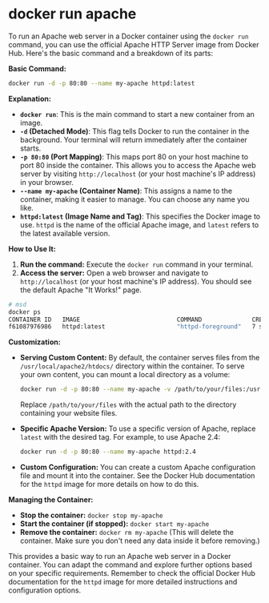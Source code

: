 # docker run apache

To run an Apache web server in a Docker container using the `docker run` command, you can use the official Apache HTTP Server image from Docker Hub. Here's the basic command and a breakdown of its parts:

**Basic Command:**

```bash
docker run -d -p 80:80 --name my-apache httpd:latest
```

**Explanation:**

* **`docker run`**: This is the main command to start a new container from an image.
* **`-d` (Detached Mode)**: This flag tells Docker to run the container in the background. Your terminal will return immediately after the container starts.
* **`-p 80:80` (Port Mapping)**: This maps port 80 on your host machine to port 80 inside the container. This allows you to access the Apache web server by visiting `http://localhost` (or your host machine's IP address) in your browser.
* **`--name my-apache` (Container Name)**:  This assigns a name to the container, making it easier to manage. You can choose any name you like.
* **`httpd:latest` (Image Name and Tag)**: This specifies the Docker image to use. `httpd` is the name of the official Apache image, and `latest` refers to the latest available version.

**How to Use It:**

1. **Run the command:** Execute the `docker run` command in your terminal.
2. **Access the server:** Open a web browser and navigate to `http://localhost` (or your host machine's IP address). You should see the default Apache "It Works!" page.

```bash
# msd
docker ps
CONTAINER ID   IMAGE                           COMMAND              CREATED         STATUS             PORTS                                                                                            NAMES
f61087976986   httpd:latest                    "httpd-foreground"   7 seconds ago   Up 6 seconds       0.0.0.0:80->80/tcp, :::80->80/tcp                                                                my-apache
```

**Customization:**

* **Serving Custom Content:** By default, the container serves files from the `/usr/local/apache2/htdocs/` directory within the container. To serve your own content, you can mount a local directory as a volume:

   ```bash
   docker run -d -p 80:80 --name my-apache -v /path/to/your/files:/usr/local/apache2/htdocs/ httpd:latest
   ```

   Replace `/path/to/your/files` with the actual path to the directory containing your website files.

* **Specific Apache Version:** To use a specific version of Apache, replace `latest` with the desired tag. For example, to use Apache 2.4:

   ```bash
   docker run -d -p 80:80 --name my-apache httpd:2.4
   ```

* **Custom Configuration:** You can create a custom Apache configuration file and mount it into the container. See the Docker Hub documentation for the `httpd` image for more details on how to do this.

**Managing the Container:**

* **Stop the container:** `docker stop my-apache`
* **Start the container (if stopped):** `docker start my-apache`
* **Remove the container:** `docker rm my-apache` (This will delete the container. Make sure you don't need any data inside it before removing.)

This provides a basic way to run an Apache web server in a Docker container. You can adapt the command and explore further options based on your specific requirements. Remember to check the official Docker Hub documentation for the `httpd` image for more detailed instructions and configuration options.